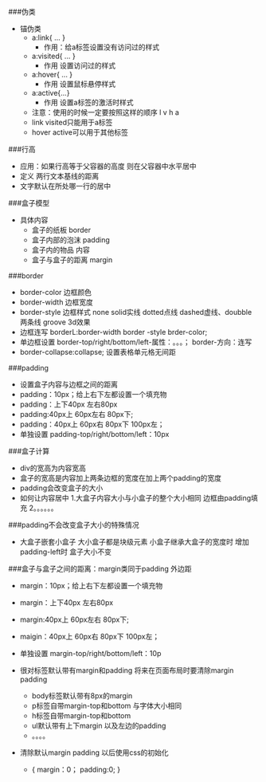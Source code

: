 ###伪类
* 锚伪类
	* a:link{
				...
			}
		* 作用：给a标签设置没有访问过的样式
	* a:visited{
				...
				}
		* 作用 设置访问过的样式
	* a:hover{
				...
				}
		* 作用 设置鼠标悬停样式
	* a:active{...}
		* 作用 设置a标签的激活时样式
	* 注意：使用的时候一定要按照这样的顺序 l v h a
	* link visited只能用于a标签
	* hover active可以用于其他标签
	
###行高
* 应用：如果行高等于父容器的高度  则在父容器中水平居中
* 定义 两行文本基线的距离
* 文字默认在所处哪一行的居中

###盒子模型
* 具体内容
	* 盒子的纸板 border
	* 盒子内部的泡沫 padding
	* 盒子内的物品 内容
	* 盒子与盒子的距离 margin
	
###border
* border-color 边框颜色
* border-width 边框宽度 
* border-style 边框样式 none solid实线 dotted点线 dashed虚线、doubble 两条线 groove 3d效果
* 边框连写 borderL:border-width border -style brder-color;
* 单边框设置 border-top/right/bottom/left-属性：。。。； border-方向：连写
* border-collapse:collapse; 设置表格单元格无间距

###padding 
* 设置盒子内容与边框之间的距离
* padding：10px；给上右下左都设置一个填充物 
* padding：上下40px 左右80px
* padding:40px上 60px左右 80px下;
* padding：40px上 60px右 80px下 100px左；
* 单独设置 padding-top/right/bottom/left：10px

###盒子计算
* div的宽高为内容宽高
* 盒子的宽高是内容加上两条边框的宽度在加上两个padding的宽度
* padding会改变盒子的大小
* 如何让内容居中 1.大盒子内容大小与小盒子的整个大小相同 边框由padding填充 2。。。。。。

###padding不会改变盒子大小的特殊情况 
* 大盒子嵌套小盒子 大小盒子都是块级元素 小盒子继承大盒子的宽度时 增加padding-left时 盒子大小不变 

###盒子与盒子之间的距离：margin类同于padding   外边距
* margin：10px；给上右下左都设置一个填充物 
* margin：上下40px  左右80px
* margin:40px上 60px左右 80px下;
* maigin：40px上 60px右 80px下 100px左；
* 单独设置 margin-top/right/bottom/left：10p
* 很对标签默认带有margin和padding 将来在页面布局时要清除margin padding
	* body标签默认带有8px的margin
	* p标签自带margin-top和bottom 与字体大小相同
	* h标签自带margin-top和bottom
	* ul默认带有上下margin 以及左边的padding
	* 。。。。

* 清除默认margin padding  以后使用css的初始化
	* {
			margin：0；
			padding:0;
		}
 